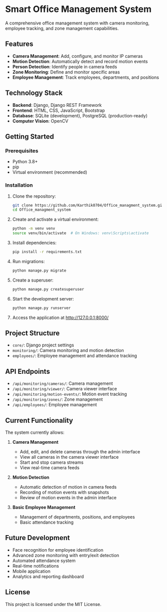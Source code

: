 # Smart Office Management System

A comprehensive office management system with camera monitoring, employee tracking, and zone management capabilities.

## Features

- **Camera Management**: Add, configure, and monitor IP cameras
- **Motion Detection**: Automatically detect and record motion events
- **Person Detection**: Identify people in camera feeds
- **Zone Monitoring**: Define and monitor specific areas
- **Employee Management**: Track employees, departments, and positions

## Technology Stack

- **Backend**: Django, Django REST Framework
- **Frontend**: HTML, CSS, JavaScript, Bootstrap
- **Database**: SQLite (development), PostgreSQL (production-ready)
- **Computer Vision**: OpenCV

## Getting Started

### Prerequisites

- Python 3.8+
- pip
- Virtual environment (recommended)

### Installation

1. Clone the repository:
   ```bash
   git clone https://github.com/Karthik0704/Office_managment_system.git
   cd Office_managment_system
   ```

2. Create and activate a virtual environment:
   ```bash
   python -m venv venv
   source venv/bin/activate  # On Windows: venv\Scripts\activate
   ```

3. Install dependencies:
   ```bash
   pip install -r requirements.txt
   ```

4. Run migrations:
   ```bash
   python manage.py migrate
   ```

5. Create a superuser:
   ```bash
   python manage.py createsuperuser
   ```

6. Start the development server:
   ```bash
   python manage.py runserver
   ```

7. Access the application at http://127.0.0.1:8000/

## Project Structure

- `core/`: Django project settings
- `monitoring/`: Camera monitoring and motion detection
- `employees/`: Employee management and attendance tracking

## API Endpoints

- `/api/monitoring/cameras/`: Camera management
- `/api/monitoring/viewer/`: Camera viewer interface
- `/api/monitoring/motion-events/`: Motion event tracking
- `/api/monitoring/zones/`: Zone management
- `/api/employees/`: Employee management

## Current Functionality

The system currently allows:

1. **Camera Management**
   - Add, edit, and delete cameras through the admin interface
   - View all cameras in the camera viewer interface
   - Start and stop camera streams
   - View real-time camera feeds

2. **Motion Detection**
   - Automatic detection of motion in camera feeds
   - Recording of motion events with snapshots
   - Review of motion events in the admin interface

3. **Basic Employee Management**
   - Management of departments, positions, and employees
   - Basic attendance tracking

## Future Development

- Face recognition for employee identification
- Advanced zone monitoring with entry/exit detection
- Automated attendance system
- Real-time notifications
- Mobile application
- Analytics and reporting dashboard

## License

This project is licensed under the MIT License.
```



